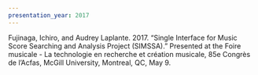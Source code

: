 ```yaml
---
presentation_year: 2017
---
```

Fujinaga, Ichiro, and Audrey Laplante. 2017. “Single Interface for Music Score Searching and Analysis Project (SIMSSA).” Presented at the Foire musicale - La technologie en recherche et création musicale, 85e Congrès de l’Acfas, McGill University, Montreal, QC, May 9.
